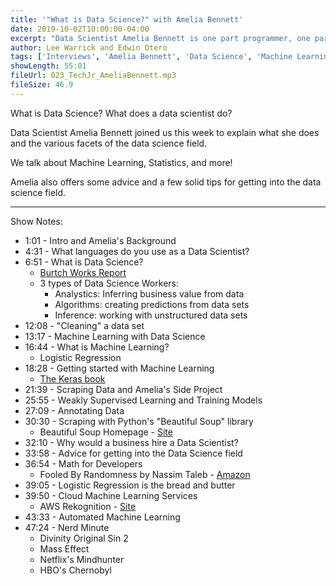 ```yaml
---
title: '"What is Data Science?" with Amelia Bennett'
date: 2019-10-02T10:00:00-04:00
excerpt: "Data Scientist Amelia Bennett is one part programmer, one part statistician, and one part ...fireball hurling mage? In this episode she walks us through what her role is as a data scientist, as well as how she employs programming and machine learning to solve problems for businesses."
author: Lee Warrick and Edwin Otero
tags: ['Interviews', 'Amelia Bennett', 'Data Science', 'Machine Learning']
showLength: 55:01
fileUrl: 023_TechJr_AmeliaBennett.mp3
fileSize: 46.9
---
```

What is Data Science? What does a data scientist do?

Data Scientist Amelia Bennett joined us this week to explain what she does and the various facets of the data science field.

We talk about Machine Learning, Statistics, and more!

Amelia also offers some advice and a few solid tips for getting into the data science field.

---
Show Notes:

* 1:01 - Intro and Amelia's Background
* 4:31 - What languages do you use as a Data Scientist?
* 6:51 - What is Data Science?
  * [Burtch Works Report](https://www.burtchworks.com/big-data-analyst-salary/big-data-career-tips/the-burtch-works-study/)
  * 3 types of Data Science Workers:
    * Analystics: Inferring business value from data
    * Algorithms: creating predictions from data sets
    * Inference: working with unstructured data sets
* 12:08 - "Cleaning" a data set
* 13:17 - Machine Learning with Data Science
* 16:44 - What is Machine Learning?
  * Logistic Regression
* 18:28 - Getting started with Machine Learning
  * [The Keras book](https://www.manning.com/books/deep-learning-with-python)
* 21:39 - Scraping Data and Amelia's Side Project
* 25:55 - Weakly Supervised Learning and Training Models
* 27:09 - Annotating Data
* 30:30 - Scraping with Python's "Beautiful Soup" library
  * Beautiful Soup Homepage - [Site](https://www.crummy.com/software/BeautifulSoup/)
* 32:10 - Why would a business hire a Data Scientist?
* 33:58 - Advice for getting into the Data Science field
* 36:54 - Math for Developers
  * Fooled By Randomness by Nassim Taleb - [Amazon](https://www.amazon.com/dp/B0012IZFRW/ref=cm_sw_r_tw_dp_U_x_yd4KDb9WZY461)
* 39:05 - Logistic Regression is the bread and butter
* 39:50 - Cloud Machine Learning Services
  * AWS Rekognition - [Site](https://aws.amazon.com/rekognition/)
* 43:33 - Automated Machine Learning
* 47:24 - Nerd Minute
  * Divinity Original Sin 2
  * Mass Effect
  * Netflix's Mindhunter
  * HBO's Chernobyl